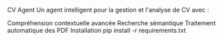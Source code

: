 CV Agent
Un agent intelligent pour la gestion et l'analyse de CV avec :

Compréhension contextuelle avancée
Recherche sémantique
Traitement automatique des PDF
Installation
pip install -r requirements.txt